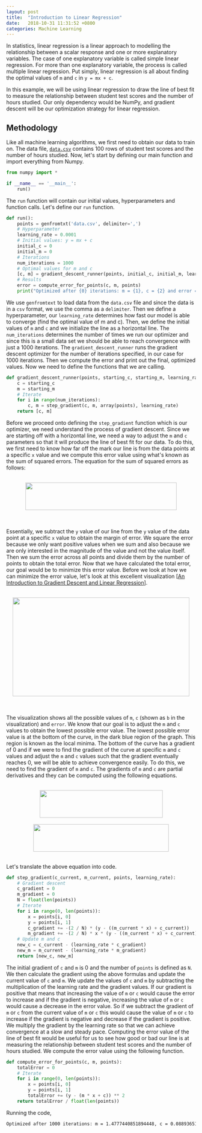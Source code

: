 ```yaml
---
layout: post
title:  "Introduction to Linear Regression"
date:   2018-10-31 11:31:52 +0800
categories: Machine Learning
---
```

In statistics, linear regression is a linear approach to modelling the relationship between a scalar response and one or more explanatory variables. The case of one explanatory variable is called simple linear regression. For more than one explanatory variable, the process is called multiple linear regression. Put simply, linear regression is all about finding the optimal values of `m` and `c`  in `y = mx + c`. 

In this example, we will be using linear regression to draw the line of best fit to measure the relationship between student test scores and the number of hours studied. Our only dependency would be NumPy, and gradient descent will be our optimization strategy for linear regression.

## Methodology

Like all machine learning algorithms, we first need to obtain our data to train on. The data file, [`data.csv`](https://raw.githubusercontent.com/nikhilraghava/numpy-linear-regression/master/data.csv) contains 100 rows of student test scores and the number of hours studied. Now, let's start by defining our main function and import everything from Numpy.

```python
from numpy import *

if __name__ == '__main__':
    run()
```

The `run` function will contain our initial values, hyperparameters and function calls. Let's define our `run` function.

```python
def run():
    points = genfromtxt('data.csv', delimiter=',')
    # Hyperparameter
    learning_rate = 0.0001
    # Initial values: y = mx + c
    initial_c = 0
    initial_m = 0
    # Iterations
    num_iterations = 1000
    # Optimal values for m and c
    [c, m] = gradient_descent_runner(points, initial_c, initial_m, learning_rate, num_iterations)
    # Results
    error = compute_error_for_points(c, m, points)
    print("Optimized after {0} iterations: m = {1}, c = {2} and error = {3}".format(num_iterations, m, c, error))
```

We use `genfromtext` to load data from the `data.csv` file and since the data is in a `csv` format, we use the comma as a `delimiter`. Then we define a hyperparameter, our `learning_rate` determines how fast our model is able to converge (find the optimal value of m and c). Then, we define the initial values of `m` and `c` and we initialize the line as a horizontal line. The `num_iterations` determines the number of times we run our optimizer and since this is a small data set we should be able to reach convergence with just a 1000 iterations. The `gradient_descent_runner` runs the gradient descent optimizer for the number of iterations specified, in our case for 1000 iterations. Then we compute the error and print out the final, optimized values. Now we need to define the functions that we are calling.

```python
def gradient_descent_runner(points, starting_c, starting_m, learning_rate, num_iterations):
    c = starting_c
    m = starting_m
    # Iterate
    for i in range(num_iterations):
        c, m = step_gradient(c, m, array(points), learning_rate)
    return [c, m]
```

Before we proceed onto defining the `step_gradient` function which is our optimizer, we need understand the process of gradient descent. Since we are starting off with a horizontal line, we need a way to adjust the `m` and `c` parameters so that it will produce the line of best fit for our data. To do this, we first need to know how far off the mark our line is from the data points at a specific `x` value and we compute this error value using what's known as the sum of squared errors. The equation for the sum of squared errors as follows:

<div align="center">
    <br><img src="https://cldup.com/CL6TX3cVvZ.png" width="401.7" height="72.9"><br><br>
</div><br>

Essentially, we subtract the `y` value of our line from the `y` value of the data point at a specific `x` value to obtain the margin of error. We square the error because we only want positive values when we sum and also because we are only interested in the magnitude of the value and not the value itself. Then we sum the error across all points and divide them by the number of points to obtain the total error. Now that we have calculated the total error, our goal would be to minimize this error value. Before we look at how we can minimize the error value, let's look at this excellent visualization [[An Introduction to Gradient Descent and Linear Regression](https://spin.atomicobject.com/2014/06/24/gradient-descent-linear-regression)].

<div align="center">
    <br><img src="https://spin.atomicobject.com/wp-content/uploads/gradient_descent_error_surface.png" width="469.5" height="262"><br><br>
</div><br>

The visualization shows all the possible values of `m`, `c` (shown as `b` in the visualization) and `error`. We know that our goal is to adjust the `m` and `c` values to obtain the lowest possible error value. The lowest possible error value is at the bottom of the curve, in the dark blue region of the graph. This region is known as the local minima. The bottom of the curve has a gradient of 0 and if we were to find the gradient of the curve at specific `m` and `c` values and adjust the `m` and `c` values such that the gradient eventually reaches 0, we will be able to achieve convergence easily. To do this, we need to find the gradient of `m` and `c`. The gradients of `m` and `c` are partial derivatives and they can be computed using the following equations.

<div align="center">
    <br><img src="https://cldup.com/Pv9bByAJvW.png" width="327" height="72.9"><br>
</div>

<div align="center">
    <br><img src="https://cldup.com/xb0xd9mbNU.png" width="360.6" height="72.9"><br>
</div><br>

Let's translate the above equation into code.

```python
def step_gradient(c_current, m_current, points, learning_rate):
    # Gradient descent
    c_gradient = 0
    m_gradient = 0
    N = float(len(points))
    # Iterate
    for i in range(0, len(points)):
        x = points[i, 0]
        y = points[i, 1]
        c_gradient += -(2 / N) * (y - ((m_current * x) + c_current))
        m_gradient += -(2 / N) * x * (y - ((m_current * x) + c_current))
    # Update m and c
    new_c = c_current - (learning_rate * c_gradient)
    new_m = m_current - (learning_rate * m_gradient)
    return [new_c, new_m]
```

The initial gradient of `c` and `m` is 0 and the number of `points` is defined as `N`. We then calculate the gradient using the above formulas and update the current value of `c` and `m`. We update the values of `c` and `m` by subtracting the multiplication of the learning rate and the gradient values. If our gradient is positive that means that increasing the value of `m` or `c` would cause the error to increase and if the gradient is negative, increasing the value of `m` or `c` would cause a decrease in the error value. So if we subtract the gradient of `m` or `c` from the current value of `m` or `c` this would cause the value of `m` or `c` to increase if the gradient is negative and decrease if the gradient is positive. We multiply the gradient by the learning rate so that we can achieve convergence at a slow and steady pace. Computing the error value of the line of best fit would be useful for us to see how good or bad our line is at measuring the relationship between student test scores and the number of hours studied. We compute the error value using the following function.

```python
def compute_error_for_points(c, m, points):
    totalError = 0
    # Iterate
    for i in range(0, len(points)):
        x = points[i, 0]
        y = points[i, 1]
        totalError += (y - (m * x + c)) ** 2
    return totalError / float(len(points))
``` 

Running the code,

```bash
Optimized after 1000 iterations: m = 1.4777440851894448, c = 0.08893651993741346 and error = 112.61481011613473
```
